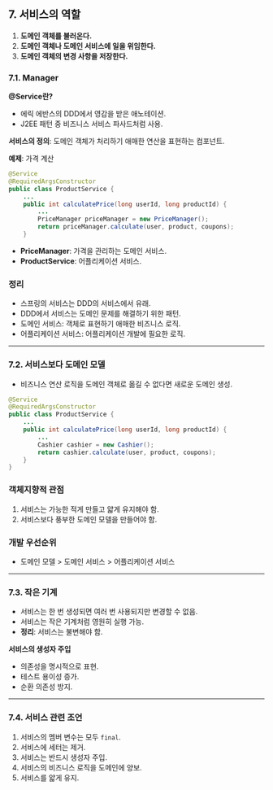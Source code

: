 ## 7. 서비스의 역할

1. **도메인 객체를 불러온다.**
2. **도메인 객체나 도메인 서비스에 일을 위임한다.**
3. **도메인 객체의 변경 사항을 저장한다.**

### 7.1. Manager

**@Service란?**

- 에릭 에반스의 DDD에서 영감을 받은 애노테이션.
- J2EE 패턴 중 비즈니스 서비스 파사드처럼 사용.

**서비스의 정의**: 도메인 객체가 처리하기 애매한 연산을 표현하는 컴포넌트.

**예제**: 가격 계산

```java
@Service
@RequiredArgsConstructor
public class ProductService {
    ...
    public int calculatePrice(long userId, long productId) {
        ...
        PriceManager priceManager = new PriceManager();
        return priceManager.calculate(user, product, coupons);
    }

```

- **PriceManager**: 가격을 관리하는 도메인 서비스.
- **ProductService**: 어플리케이션 서비스.

### 정리

- 스프링의 서비스는 DDD의 서비스에서 유래.
- DDD에서 서비스는 도메인 문제를 해결하기 위한 패턴.
- 도메인 서비스: 객체로 표현하기 애매한 비즈니스 로직.
- 어플리케이션 서비스: 어플리케이션 개발에 필요한 로직.

---

### 7.2. 서비스보다 도메인 모델

- 비즈니스 연산 로직을 도메인 객체로 옮길 수 없다면 새로운 도메인 생성.

```java
@Service
@RequiredArgsConstructor
public class ProductService {
    ...
    public int calculatePrice(long userId, long productId) {
        ...
        Cashier cashier = new Cashier();
        return cashier.calculate(user, product, coupons);
    }
}
```

### 객체지향적 관점

1. 서비스는 가능한 적게 만들고 얇게 유지해야 함.
2. 서비스보다 풍부한 도메인 모델을 만들어야 함.

### 개발 우선순위

- 도메인 모델 > 도메인 서비스 > 어플리케이션 서비스

---

### 7.3. 작은 기계

- 서비스는 한 번 생성되면 여러 번 사용되지만 변경할 수 없음.
- 서비스는 작은 기계처럼 영원히 실행 가능.
- **정리**: 서비스는 불변해야 함.

**서비스의 생성자 주입**

- 의존성을 명시적으로 표현.
- 테스트 용이성 증가.
- 순환 의존성 방지.

---

### 7.4. 서비스 관련 조언

1. 서비스의 멤버 변수는 모두 `final`.
2. 서비스에 세터는 제거.
3. 서비스는 반드시 생성자 주입.
4. 서비스의 비즈니스 로직을 도메인에 양보.
5. 서비스를 얇게 유지.